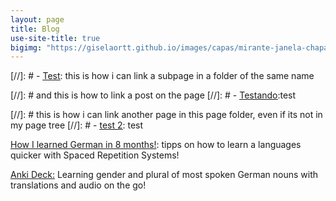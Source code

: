 ```yaml
---
layout: page
title: Blog
use-site-title: true
bigimg: "https://giselaortt.github.io/images/capas/mirante-janela-chapada-veadeiros.jpg"
---
```

 

[//]: # - [<u>Test</u>](blog-post-2): this is how i can link a subpage in a folder of the same name

[//]: # and this is how to link a post on the page
[//]: # - [<u>Testando</u>](../_posts/2020-02-26-flake-it-till-you-make-it.md):test

[//]: # this is how i can link another page in this page folder, even if its not in my page tree
[//]: # - [<u>test 2</u>](books.md): test


[How I learned German in 8 months!](german.md): tipps on how to learn a languages quicker with Spaced Repetition Systems!


[Anki Deck:](anki_deck.md) Learning gender and plural of most spoken German nouns with translations and audio on the go!
